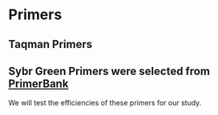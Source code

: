 # Primers

## Taqman Primers

## Sybr Green Primers were selected from [PrimerBank](https://pga.mgh.harvard.edu/primerbank/)

We will test the efficiencies of these primers for our study. 